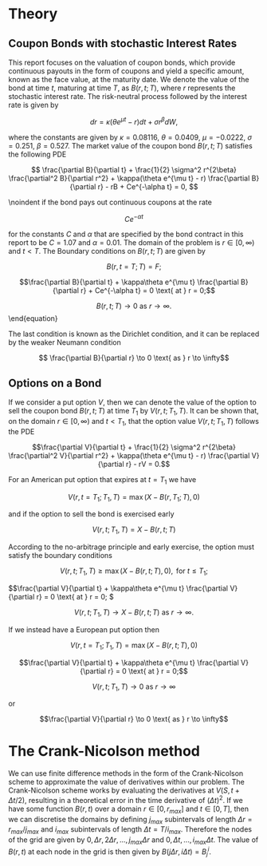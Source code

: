 # Theory

## Coupon Bonds with stochastic Interest Rates

This report focuses on the valuation of coupon bonds, which provide continuous payouts in the form of coupons and yield a specific amount, known as the face value, at the maturity date. We denote the value of the bond at time $t$, maturing at time $T$, as $B(r,t;T)$, where $r$ represents the stochastic interest rate. The risk-neutral process followed by the interest rate is given by

$$ dr = \kappa(\theta e^{\mu t} - r)dt + \sigma r^{\beta} dW, $$

where the constants are given by $\kappa = 0.08116$, $\theta=0.0409$, $\mu = -0.0222$, $\sigma = 0.251$, $\beta = 0.527$. The market value of the coupon bond $B(r,t;T)$ satisfies the following PDE

$$ \frac{\partial B}{\partial t} + \frac{1}{2} \sigma^2 r^{2\beta} \frac{\partial^2 B}{\partial r^2} + \kappa(\theta e^{\mu t} - r) \frac{\partial B}{\partial r} - rB + Ce^{-\alpha t} = 0, $$

\noindent
if the bond pays out continuous coupons at the rate

$$Ce^{-\alpha t}$$

for the constants $C$ and $\alpha$ that are specified by the bond contract in this report to be $C=1.07$ and $\alpha = 0.01$. The domain of the problem is $r \in [0, \infty)$ and $t < T$. The Boundary conditions on $B(r,t;T)$ are given by

$$B(r, t = T; T) = F;$$



$$\frac{\partial B}{\partial t} + \kappa\theta e^{\mu t} \frac{\partial B}{\partial r} + Ce^{-\alpha t} = 0 \text{ at } r = 0;$$



$$B(r, t; T) \to 0 \text{ as } r \to \infty.$$\end{equation}

The last condition is known as the Dirichlet condition, and it can be replaced by the weaker Neumann condition

$$ \frac{\partial B}{\partial r} \to 0 \text{ as } r \to \infty$$

## Options on a Bond

If we consider a put option $V$, then we can denote the value of the option to sell the coupon bond $B(r,t;T)$ at time $T_1$ by $V(r,t;T_1,T)$. It can be shown that, on the domain $r \in [0, \infty)$ and $t < T_1$, that the option value $V(r,t;T_1,T)$ follows the PDE

$$\frac{\partial V}{\partial t} + \frac{1}{2} \sigma^2 r^{2\beta} \frac{\partial^2 V}{\partial r^2} + \kappa(\theta e^{\mu t} - r) \frac{\partial V}{\partial r} - rV = 0.$$

For an American put option that expires at $t=T_1$ we have

$$V(r,t=T_1;T_1,T) = \max(X-B(r,T_1;T),0)$$

and if the option to sell the bond is exercised early

$$V(r,t;T_1,T) = X - B(r,t;T)$$

According to the no-arbitrage principle and early exercise, the option must satisfy the boundary conditions

$$V(r, t; T_1, T) \geq \max(X - B(r, t; T), 0), \text{ for } t \leq T_1;$$

$$\frac{\partial V}{\partial t} + \kappa\theta e^{\mu t} \frac{\partial V}{\partial r} = 0 \text{ at } r = 0; $

$$V(r, t; T_1, T) \to X - B(r,t;T) \text{ as } r \to \infty.$$

If we instead have a European put option then

$$V(r, t=T_1; T_1, T) = \max(X - B(r, t; T), 0)$$

$$\frac{\partial V}{\partial t} + \kappa\theta e^{\mu t} \frac{\partial V}{\partial r} = 0 \text{ at } r = 0;$$

$$V(r,t;T_1,T) \to 0 \text{ as } r \to \infty$$

or 

$$\frac{\partial V}{\partial r} \to 0 \text{ as } r \to \infty$$

# The Crank-Nicolson method

We can use finite difference methods in the form of the Crank-Nicolson scheme to approximate the value of derivatives within our problem. The Crank-Nicolson scheme works by evaluating the derivatives at $V(S,t + \Delta t/2)$, resulting in a theoretical error in the time derivative of $(\Delta t)^2$. If we have some function $B(r, t)$ over a domain $r \in [0,r_{max}]$ and $t \in [0, T]$, then we can discretise the domains by defining $j_{max}$ subintervals of length $\Delta r = r_{max}/j_{max}$ and $i_{max}$ subintervals of length $\Delta t = T/i_{max}$. Therefore the nodes of the grid are given by $0, \Delta r, 2 \Delta r,..., j_{max} \Delta r$ and $0, \Delta t,..., i_{max} \Delta t$. The value of $B(r,t)$ at each node in the grid is then given by $B(j \Delta r, i \Delta t) = B_j^i$. 
